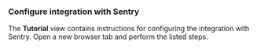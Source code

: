 ### Configure integration with Sentry

The **Tutorial** view contains instructions for configuring the integration with Sentry. Open a new browser tab and perform the listed steps.

